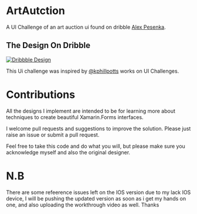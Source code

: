 # ArtAutction
A UI Challenge of an art auction ui found on dribble  [Alex Pesenka](https://dribbble.com/alex_pesenka).

## The Design On Dribble
[![Dribbble Design](https://cdn.dribbble.com/users/918572/screenshots/6177235/attachments/1324431/shot_2.png)](https://dribbble.com/shots/6177235-Valuable-Auction-Product-Page)

This Ui challenge was inspired by [@kphillpotts](https://twitter.com/kphillpotts) works on UI Challenges.

# Contributions
All the designs I implement are intended to be for learning more about techniques to create beautiful Xamarin.Forms interfaces. 

I welcome pull requests and suggestions to improve the solution. Please just raise an issue or submit a pull request.

Feel free to take this code and do what you will, but please make sure you acknowledge myself and also the original designer.

# N.B
There are some refeerence issues left on the IOS version due to my lack IOS device, I will be pushing the updated version as soon as i get my hands on one, and also uploading the workthrough video as well. Thanks 
